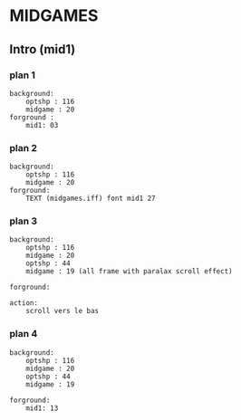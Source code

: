 # MIDGAMES

## Intro (mid1)

### plan 1
    background:
        optshp : 116
        midgame : 20
    forground : 
        mid1: 03
### plan 2
    background:
        optshp : 116
        midgame : 20
    forground:
        TEXT (midgames.iff) font mid1 27
### plan 3
    background:
        optshp : 116
        midgame : 20
        optshp : 44
        midgame : 19 (all frame with paralax scroll effect)

    forground: 

    action: 
        scroll vers le bas

### plan 4
    background:
        optshp : 116
        midgame : 20
        optshp : 44
        midgame : 19

    forground: 
        mid1: 13